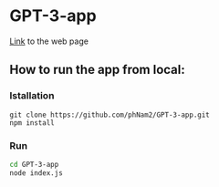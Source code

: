 # GPT-3-app
[Link](https://openai-search-app.herokuapp.com) to the web page

## How to run the app from local:
### Istallation
```shell
git clone https://github.com/phNam2/GPT-3-app.git
npm install
```

### Run
```bash
cd GPT-3-app
node index.js
```
